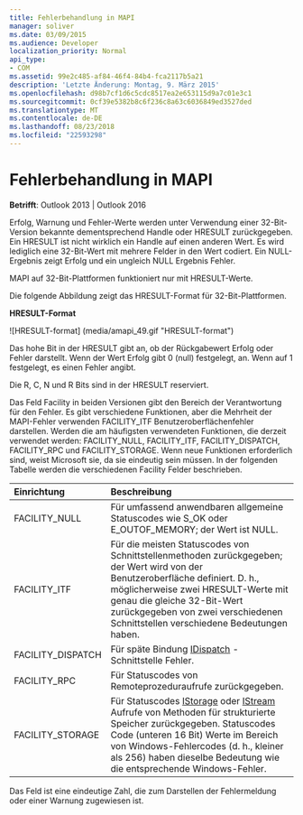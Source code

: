 ```yaml
---
title: Fehlerbehandlung in MAPI
manager: soliver
ms.date: 03/09/2015
ms.audience: Developer
localization_priority: Normal
api_type:
- COM
ms.assetid: 99e2c485-af84-46f4-84b4-fca2117b5a21
description: 'Letzte Änderung: Montag, 9. März 2015'
ms.openlocfilehash: d98b7cf1d6c5cdc8517ea2e653115d9a7c01e3c1
ms.sourcegitcommit: 0cf39e5382b8c6f236c8a63c6036849ed3527ded
ms.translationtype: MT
ms.contentlocale: de-DE
ms.lasthandoff: 08/23/2018
ms.locfileid: "22593298"
---
```

# <a name="error-handling-in-mapi"></a>Fehlerbehandlung in MAPI

**Betrifft**: Outlook 2013 | Outlook 2016 
  
Erfolg, Warnung und Fehler-Werte werden unter Verwendung einer 32-Bit-Version bekannte dementsprechend Handle oder HRESULT zurückgegeben. Ein HRESULT ist nicht wirklich ein Handle auf einen anderen Wert. Es wird lediglich eine 32-Bit-Wert mit mehrere Felder in den Wert codiert. Ein NULL-Ergebnis zeigt Erfolg und ein ungleich NULL Ergebnis Fehler.
  
MAPI auf 32-Bit-Plattformen funktioniert nur mit HRESULT-Werte.
  
Die folgende Abbildung zeigt das HRESULT-Format für 32-Bit-Plattformen.
  
**HRESULT-Format**
  
![HRESULT-format] (media/amapi_49.gif "HRESULT-format")
  
Das hohe Bit in der HRESULT gibt an, ob der Rückgabewert Erfolg oder Fehler darstellt. Wenn der Wert Erfolg gibt 0 (null) festgelegt, an. Wenn auf 1 festgelegt, es einen Fehler angibt.
  
Die R, C, N und R Bits sind in der HRESULT reserviert.
  
Das Feld Facility in beiden Versionen gibt den Bereich der Verantwortung für den Fehler. Es gibt verschiedene Funktionen, aber die Mehrheit der MAPI-Fehler verwenden FACILITY_ITF Benutzeroberflächenfehler darstellen. Werden die am häufigsten verwendeten Funktionen, die derzeit verwendet werden: FACILITY_NULL, FACILITY_ITF, FACILITY_DISPATCH, FACILITY_RPC und FACILITY_STORAGE. Wenn neue Funktionen erforderlich sind, weist Microsoft sie, da sie eindeutig sein müssen. In der folgenden Tabelle werden die verschiedenen Facility Felder beschrieben.
  
|Einrichtung|Beschreibung|
|:-----|:-----|
|FACILITY_NULL  <br/> |Für umfassend anwendbaren allgemeine Statuscodes wie S_OK oder E_OUTOF_MEMORY; der Wert ist NULL.  <br/> |
|FACILITY_ITF  <br/> |Für die meisten Statuscodes von Schnittstellenmethoden zurückgegeben; der Wert wird von der Benutzeroberfläche definiert. D. h., möglicherweise zwei HRESULT-Werte mit genau die gleiche 32-Bit-Wert zurückgegeben von zwei verschiedenen Schnittstellen verschiedene Bedeutungen haben.  <br/> |
|FACILITY_DISPATCH  <br/> |Für späte Bindung [IDispatch](http://msdn.microsoft.com/en-us/library/ms221608.aspx) -Schnittstelle Fehler.  <br/> |
|FACILITY_RPC  <br/> |Für Statuscodes von Remoteprozeduraufrufe zurückgegeben.  <br/> |
|FACILITY_STORAGE  <br/> |Für Statuscodes [IStorage](http://msdn.microsoft.com/en-us/library/aa380015%28VS.85%29.aspx) oder [IStream](http://msdn.microsoft.com/en-us/library/aa380034%28VS.85%29.aspx) Aufrufe von Methoden für strukturierte Speicher zurückgegeben. Statuscodes Code (unteren 16 Bit) Werte im Bereich von Windows-Fehlercodes (d. h., kleiner als 256) haben dieselbe Bedeutung wie die entsprechende Windows-Fehler.  <br/> |
   
Das Feld ist eine eindeutige Zahl, die zum Darstellen der Fehlermeldung oder einer Warnung zugewiesen ist.
  

